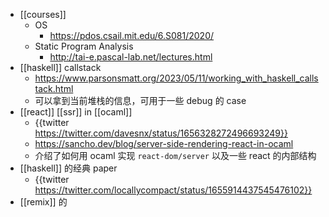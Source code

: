 - [[courses]]
	- OS
		- https://pdos.csail.mit.edu/6.S081/2020/
	- Static Program Analysis
		- http://tai-e.pascal-lab.net/lectures.html
- [[haskell]] callstack
	- https://www.parsonsmatt.org/2023/05/11/working_with_haskell_callstack.html
	- 可以拿到当前堆栈的信息，可用于一些 debug 的 case
- [[react]] [[ssr]] in [[ocaml]]
	- {{twitter https://twitter.com/davesnx/status/1656328272496693249}}
	- https://sancho.dev/blog/server-side-rendering-react-in-ocaml
	- 介绍了如何用 ocaml 实现 `react-dom/server` 以及一些 react 的内部结构
- [[haskell]] 的经典 paper
	- {{twitter https://twitter.com/locallycompact/status/1655914437545476102}}
- [[remix]] 的